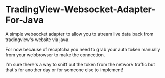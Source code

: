 # TradingView-Websocket-Adapter-For-Java
A simple websocket adapter to allow you to stream live data back from tradingview's website via java.

For now because of recaptcha you need to grab your auth token manually from your webbrowser to make the connection.

I'm sure there's a way to sniff out the token from the network traffic but that's for another day or for someone else to implement!
